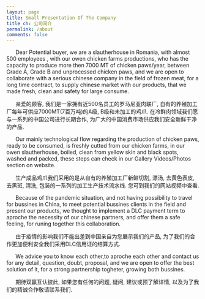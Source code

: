 ```yaml
---
layout: page
title: Small Presentation Of The Company
title_ch: 公司简介
permalink: /about
comments: false
---
```


<div class="row justify-content-between">

<p>&nbsp;&nbsp;&nbsp;&nbsp;&nbsp;&nbsp;Dear Potential buyer, we are a slautherhouse in Romania, with almost 500 employees , with our owen chicken farms productions, who has the capacity to produce more then 7000 MT of chicken paws/year, between Grade A, Grade B and unprocessed chicken paws, and we are open to collaborate with a serious chinese company in the field of frozen meat, for a long time contract, to supply chinese market with our products, that we made fresh, clean and safety for large consume.</p>
<p>&nbsp;&nbsp;&nbsp;&nbsp;&nbsp;&nbsp;亲爱的顾客, 我们是一家拥有近500名员工的罗马尼亚肉联厂,  自有的养殖加工厂每年可供应7000MT(7百万吨)的A级, B级和未加工的鸡爪. 在冷鲜肉领域我们愿与一系列的中国公司进行长期合作, 为广大的中国消费市场供应我们安全新鲜干净的产品.</p>

<p>&nbsp;&nbsp;&nbsp;&nbsp;&nbsp;&nbsp;Our mainly technological flow regarding the production of chicken paws, ready to be consumed, is freshly cutted from our chicken farms, in our owen slautherhouse, boiled, clean from yellow skin and black spots, washed and packed, these steps  can check in our Gallery Videos/Photos section on website.</p>
<p>&nbsp;&nbsp;&nbsp;&nbsp;&nbsp;&nbsp;生产成品鸡爪我们采用的是从自有的养殖加工厂新鲜切割, 漂汤, 去黄色表皮, 去黑斑, 清洗, 包装的一系列的加工生产技术流水线. 您可到我们的网站视频中查看.</p>

<p>&nbsp;&nbsp;&nbsp;&nbsp;&nbsp;&nbsp;Because of the pandemic situation, and not having possibility to travel for bussines in China, to meet potential bussines clients in the field and present our products, we thought to implement a DLC payment term to aproche the necessity of our chinese partners, and offer them a safe feeling, for runing together this collaboration.</p>
<p>&nbsp;&nbsp;&nbsp;&nbsp;&nbsp;&nbsp;由于疫情的影响我们不能出差到中国亲自为您展示我们的产品, 为了我们的合作更加便利安全我们采用DLC信用证的结算方式.</p>

<p>&nbsp;&nbsp;&nbsp;&nbsp;&nbsp;&nbsp;We advice you to know each other,to aproche each other and contact us for any detail, question, doubt, proposal, and we are open to offer the best solution of it, for a strong partnership togheter, growing both bussines.</p>
<p>&nbsp;&nbsp;&nbsp;&nbsp;&nbsp;&nbsp;期待双赢互认彼此, 如果您有任何的问题, 疑问, 建议或预了解详情, 以及为了我们的精诚合作敬请联系我们.</p>

</div>
